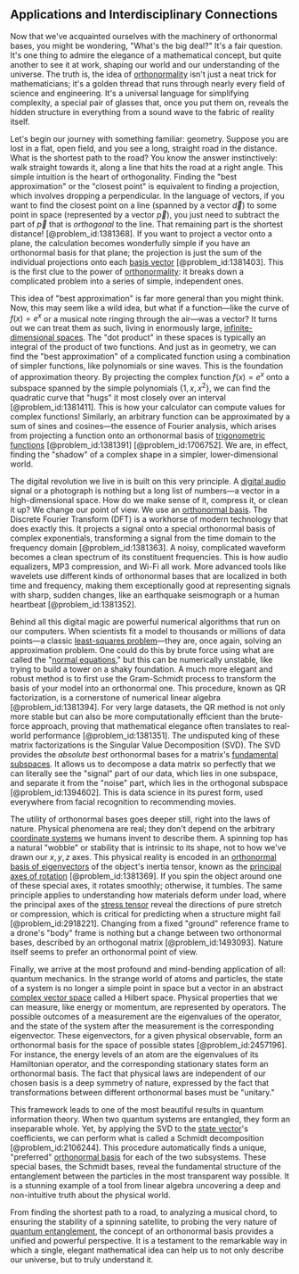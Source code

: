 ## Applications and Interdisciplinary Connections

Now that we've acquainted ourselves with the machinery of orthonormal bases, you might be wondering, "What's the big deal?" It's a fair question. It's one thing to admire the elegance of a mathematical concept, but quite another to see it at work, shaping our world and our understanding of the universe. The truth is, the idea of [orthonormality](@article_id:267393) isn't just a neat trick for mathematicians; it's a golden thread that runs through nearly every field of science and engineering. It's a universal language for simplifying complexity, a special pair of glasses that, once you put them on, reveals the hidden structure in everything from a sound wave to the fabric of reality itself.

Let's begin our journey with something familiar: geometry. Suppose you are lost in a flat, open field, and you see a long, straight road in the distance. What is the shortest path to the road? You know the answer instinctively: walk straight towards it, along a line that hits the road at a right angle. This simple intuition is the heart of orthogonality. Finding the "best approximation" or the "closest point" is equivalent to finding a projection, which involves dropping a perpendicular. In the language of vectors, if you want to find the closest point on a line (spanned by a vector $\vec{d}$) to some point in space (represented by a vector $\vec{p}$), you just need to subtract the part of $\vec{p}$ that is *orthogonal* to the line. That remaining part is the shortest distance! [@problem_id:1381368]. If you want to project a vector onto a plane, the calculation becomes wonderfully simple if you have an orthonormal basis for that plane; the projection is just the sum of the individual projections onto each [basis vector](@article_id:199052) [@problem_id:1381403]. This is the first clue to the power of [orthonormality](@article_id:267393): it breaks down a complicated problem into a series of simple, independent ones.

This idea of "best approximation" is far more general than you might think. Now, this may seem like a wild idea, but what if a function—like the curve of $f(x) = e^x$ or a musical note ringing through the air—was a vector? It turns out we can treat them as such, living in enormously large, [infinite-dimensional spaces](@article_id:140774). The "dot product" in these spaces is typically an integral of the product of two functions. And just as in geometry, we can find the "best approximation" of a complicated function using a combination of simpler functions, like polynomials or sine waves. This is the foundation of approximation theory. By projecting the complex function $f(x) = e^x$ onto a subspace spanned by the simple polynomials $\{1, x, x^2\}$, we can find the quadratic curve that "hugs" it most closely over an interval [@problem_id:1381411]. This is how your calculator can compute values for complex functions! Similarly, an arbitrary function can be approximated by a sum of sines and cosines—the essence of Fourier analysis, which arises from projecting a function onto an orthonormal basis of [trigonometric functions](@article_id:178424) [@problem_id:1381391] [@problem_id:1706752]. We are, in effect, finding the "shadow" of a complex shape in a simpler, lower-dimensional world.

The digital revolution we live in is built on this very principle. A [digital audio](@article_id:260642) signal or a photograph is nothing but a long list of numbers—a vector in a high-dimensional space. How do we make sense of it, compress it, or clean it up? We change our point of view. We use an [orthonormal basis](@article_id:147285). The Discrete Fourier Transform (DFT) is a workhorse of modern technology that does exactly this. It projects a signal onto a special orthonormal basis of complex exponentials, transforming a signal from the time domain to the frequency domain [@problem_id:1381363]. A noisy, complicated waveform becomes a clean spectrum of its constituent frequencies. This is how audio equalizers, MP3 compression, and Wi-Fi all work. More advanced tools like wavelets use different kinds of orthonormal bases that are localized in both time and frequency, making them exceptionally good at representing signals with sharp, sudden changes, like an earthquake seismograph or a human heartbeat [@problem_id:1381352].

Behind all this digital magic are powerful numerical algorithms that run on our computers. When scientists fit a model to thousands or millions of data points—a classic [least-squares problem](@article_id:163704)—they are, once again, solving an approximation problem. One could do this by brute force using what are called the "[normal equations](@article_id:141744)," but this can be numerically unstable, like trying to build a tower on a shaky foundation. A much more elegant and robust method is to first use the Gram-Schmidt process to transform the basis of your model into an orthonormal one. This procedure, known as QR factorization, is a cornerstone of numerical linear algebra [@problem_id:1381394]. For very large datasets, the QR method is not only more stable but can also be more computationally efficient than the brute-force approach, proving that mathematical elegance often translates to real-world performance [@problem_id:1381351]. The undisputed king of these matrix factorizations is the Singular Value Decomposition (SVD). The SVD provides the *absolute best* orthonormal bases for a matrix's [fundamental subspaces](@article_id:189582). It allows us to decompose a data matrix so perfectly that we can literally see the "signal" part of our data, which lies in one subspace, and separate it from the "noise" part, which lies in the orthogonal subspace [@problem_id:1394602]. This is data science in its purest form, used everywhere from facial recognition to recommending movies.

The utility of orthonormal bases goes deeper still, right into the laws of nature. Physical phenomena are real; they don't depend on the arbitrary [coordinate systems](@article_id:148772) we humans invent to describe them. A spinning top has a natural "wobble" or stability that is intrinsic to its shape, not to how we've drawn our $x, y, z$ axes. This physical reality is encoded in an [orthonormal basis of eigenvectors](@article_id:179768) of the object's inertia tensor, known as the [principal axes of rotation](@article_id:177665) [@problem_id:1381369]. If you spin the object around one of these special axes, it rotates smoothly; otherwise, it tumbles. The same principle applies to understanding how materials deform under load, where the principal axes of the [stress tensor](@article_id:148479) reveal the directions of pure stretch or compression, which is critical for predicting when a structure might fail [@problem_id:2918221]. Changing from a fixed "ground" reference frame to a drone's "body" frame is nothing but a change between two orthonormal bases, described by an orthogonal matrix [@problem_id:1493093]. Nature itself seems to prefer an orthonormal point of view.

Finally, we arrive at the most profound and mind-bending application of all: quantum mechanics. In the strange world of atoms and particles, the state of a system is no longer a simple point in space but a vector in an abstract [complex vector space](@article_id:152954) called a Hilbert space. Physical properties that we can measure, like energy or momentum, are represented by operators. The possible outcomes of a measurement are the eigenvalues of the operator, and the state of the system after the measurement is the corresponding eigenvector. These eigenvectors, for a given physical observable, form an orthonormal basis for the space of possible states [@problem_id:2457196]. For instance, the energy levels of an atom are the eigenvalues of its Hamiltonian operator, and the corresponding stationary states form an orthonormal basis. The fact that physical laws are independent of our chosen basis is a deep symmetry of nature, expressed by the fact that transformations between different orthonormal bases must be "unitary."

This framework leads to one of the most beautiful results in quantum information theory. When two quantum systems are entangled, they form an inseparable whole. Yet, by applying the SVD to the [state vector](@article_id:154113)'s coefficients, we can perform what is called a Schmidt decomposition [@problem_id:2106244]. This procedure automatically finds a unique, "preferred" [orthonormal basis](@article_id:147285) for each of the two subsystems. These special bases, the Schmidt bases, reveal the fundamental structure of the entanglement between the particles in the most transparent way possible. It is a stunning example of a tool from linear algebra uncovering a deep and non-intuitive truth about the physical world.

From finding the shortest path to a road, to analyzing a musical chord, to ensuring the stability of a spinning satellite, to probing the very nature of [quantum entanglement](@article_id:136082), the concept of an orthonormal basis provides a unified and powerful perspective. It is a testament to the remarkable way in which a single, elegant mathematical idea can help us to not only describe our universe, but to truly understand it.